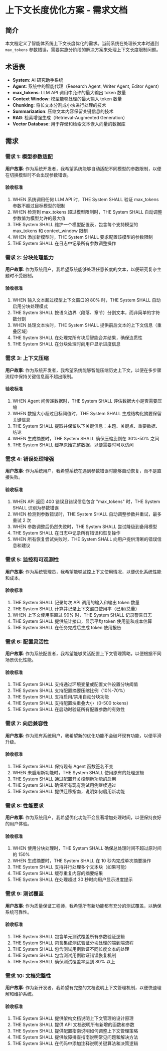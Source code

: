# 上下文长度优化方案 - 需求文档

## 简介

本文档定义了智能体系统上下文长度优化的需求。当前系统在处理长文本时遇到 `max_tokens` 参数错误，需要实施分阶段的解决方案来处理上下文长度限制问题。

## 术语表

- **System**: AI 研究助手系统
- **Agent**: 系统中的智能代理（Research Agent, Writer Agent, Editor Agent）
- **max_tokens**: LLM API 调用中允许的最大输出 token 数量
- **Context Window**: 模型能够处理的最大输入 token 数量
- **Chunking**: 将长文本分割成小块进行处理的技术
- **Summarization**: 压缩文本内容保留关键信息的技术
- **RAG**: 检索增强生成（Retrieval-Augmented Generation）
- **Vector Database**: 用于存储和检索文本嵌入向量的数据库

## 需求

### 需求 1: 模型参数适配

**用户故事**: 作为系统开发者，我希望系统能够自动适配不同模型的参数限制，以便在切换模型时不会出现参数错误。

#### 验收标准

1. WHEN 系统调用任何 LLM API 时，THE System SHALL 验证 max_tokens 参数不超过目标模型的限制
2. WHEN 检测到 max_tokens 超过模型限制时，THE System SHALL 自动调整参数值为模型允许的最大值
3. THE System SHALL 维护一个模型配置表，包含每个支持模型的 max_tokens 和 context_window 限制
4. WHEN 添加新模型时，THE System SHALL 要求配置该模型的参数限制
5. THE System SHALL 在日志中记录所有参数调整操作

### 需求 2: 分块处理能力

**用户故事**: 作为系统用户，我希望系统能够处理任意长度的文本，以便研究复杂主题时不受限制。

#### 验收标准

1. WHEN 输入文本超过模型上下文窗口的 80% 时，THE System SHALL 自动启用分块处理模式
2. THE System SHALL 按语义边界（段落、章节）分割文本，而非简单的字符数分割
3. WHEN 处理文本块时，THE System SHALL 提供前后文本的上下文信息（重叠区域）
4. THE System SHALL 在处理完所有块后智能合并结果，确保连贯性
5. THE System SHALL 在分块处理时向用户显示进度信息

### 需求 3: 上下文压缩

**用户故事**: 作为系统开发者，我希望系统能够智能压缩历史上下文，以便在多步骤流程中保持关键信息而不超出限制。

#### 验收标准

1. WHEN Agent 间传递数据时，THE System SHALL 评估数据大小是否需要压缩
2. WHEN 数据大小超过目标阈值时，THE System SHALL 生成结构化摘要保留关键信息
3. THE System SHALL 提取并保留以下关键信息：主题、关键点、重要数据、结论
4. WHEN 生成摘要时，THE System SHALL 确保压缩比例在 30%-50% 之间
5. THE System SHALL 缓存原始完整数据，以便需要时可以访问

### 需求 4: 错误处理增强

**用户故事**: 作为系统用户，我希望系统在遇到参数错误时能够自动恢复，而不是直接失败。

#### 验收标准

1. WHEN API 返回 400 错误且错误信息包含 "max_tokens" 时，THE System SHALL 识别为参数错误
2. WHEN 检测到参数错误时，THE System SHALL 自动调整参数并重试，最多重试 2 次
3. WHEN 参数调整后仍然失败时，THE System SHALL 尝试降级到备用模型
4. THE System SHALL 在日志中记录所有错误和恢复操作
5. WHEN 所有恢复尝试失败时，THE System SHALL 向用户提供清晰的错误信息和建议

### 需求 5: 监控和可观测性

**用户故事**: 作为系统管理员，我希望能够监控上下文使用情况，以便优化系统性能和成本。

#### 验收标准

1. THE System SHALL 记录每次 API 调用的输入和输出 token 数量
2. THE System SHALL 计算并记录上下文窗口使用率（已用/总量）
3. WHEN 上下文使用率超过 90% 时，THE System SHALL 记录警告日志
4. THE System SHALL 提供统计接口，显示平均 token 使用量和成本估算
5. THE System SHALL 在任务完成后生成 token 使用报告

### 需求 6: 配置灵活性

**用户故事**: 作为系统配置者，我希望能够灵活配置上下文管理策略，以便根据不同场景优化性能。

#### 验收标准

1. THE System SHALL 支持通过环境变量或配置文件设置分块阈值
2. THE System SHALL 支持配置摘要压缩比例（10%-70%）
3. THE System SHALL 支持启用/禁用自动分块功能
4. THE System SHALL 支持配置块重叠大小（0-500 tokens）
5. THE System SHALL 在启动时验证所有配置参数的有效性

### 需求 7: 向后兼容性

**用户故事**: 作为现有系统用户，我希望新的优化功能不会破坏现有功能，以便平滑升级。

#### 验收标准

1. THE System SHALL 保持现有 Agent 函数签名不变
2. WHEN 未启用新功能时，THE System SHALL 使用原有的处理逻辑
3. THE System SHALL 通过配置开关控制新功能的启用
4. THE System SHALL 确保所有现有测试用例继续通过
5. THE System SHALL 提供迁移指南，说明如何启用新功能

### 需求 8: 性能要求

**用户故事**: 作为系统用户，我希望优化功能不会显著增加处理时间，以便保持良好的用户体验。

#### 验收标准

1. WHEN 使用分块处理时，THE System SHALL 确保总处理时间不超过原时间的 150%
2. WHEN 生成摘要时，THE System SHALL 在 10 秒内完成单次摘要操作
3. THE System SHALL 支持并行处理多个文本块（如果可能）
4. THE System SHALL 缓存重复内容的摘要结果
5. THE System SHALL 在处理超过 30 秒时向用户显示进度提示

### 需求 9: 测试覆盖

**用户故事**: 作为质量保证工程师，我希望所有新功能都有充分的测试覆盖，以确保系统可靠性。

#### 验收标准

1. THE System SHALL 包含单元测试覆盖所有参数验证逻辑
2. THE System SHALL 包含集成测试验证分块处理的端到端流程
3. THE System SHALL 包含测试用例验证不同长度文本的处理
4. THE System SHALL 包含测试用例验证错误恢复机制
5. THE System SHALL 确保测试覆盖率达到 80% 以上

### 需求 10: 文档完整性

**用户故事**: 作为新开发者，我希望有完整的文档说明上下文管理机制，以便快速理解和维护系统。

#### 验收标准

1. THE System SHALL 提供架构文档说明上下文管理的设计原理
2. THE System SHALL 提供 API 文档说明所有新增的函数和参数
3. THE System SHALL 提供配置指南说明如何调整上下文管理策略
4. THE System SHALL 提供故障排查指南说明常见问题和解决方法
5. THE System SHALL 在代码中添加注释说明关键算法和决策逻辑
